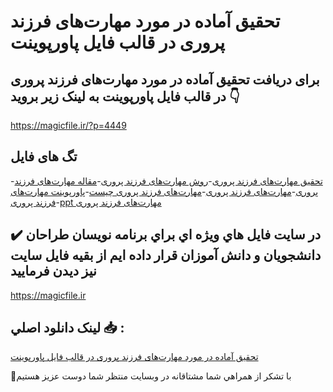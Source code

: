 # تحقیق آماده در مورد مهارت‌های فرزند پروری در قالب فایل پاورپوینت

## برای دریافت تحقیق آماده در مورد مهارت‌های فرزند پروری در قالب فایل پاورپوینت به لینک زیر بروید 👇

https://magicfile.ir/?p=4449

## تگ های فایل

-[تحقیق مهارت‌های فرزند پروری](https://magicfile.ir/product/%d8%aa%d8%ad%d9%82%db%8c%d9%82-%d8%a2%d9%85%d8%a7%d8%af%d9%87-%d9%85%d9%87%d8%a7%d8%b1%d8%aa%d9%87%d8%a7%db%8c-%d9%81%d8%b1%d8%b2%d9%86%d8%af-%d9%be%d8%b1%d9%88%d8%b1%db%8c-%d8%af%d8%b1-%d9%be%d8%a7%d9%88%d8%b1%d9%be%d9%88%db%8c%d9%86%d8%aa/)-[روش مهارت‌های فرزند پروری](https://magicfile.ir/product/%d8%aa%d8%ad%d9%82%db%8c%d9%82-%d8%a2%d9%85%d8%a7%d8%af%d9%87-%d9%85%d9%87%d8%a7%d8%b1%d8%aa%d9%87%d8%a7%db%8c-%d9%81%d8%b1%d8%b2%d9%86%d8%af-%d9%be%d8%b1%d9%88%d8%b1%db%8c-%d8%af%d8%b1-%d9%be%d8%a7%d9%88%d8%b1%d9%be%d9%88%db%8c%d9%86%d8%aa/)-[مقاله مهارت‌های فرزند پروری](https://magicfile.ir/product/%d8%aa%d8%ad%d9%82%db%8c%d9%82-%d8%a2%d9%85%d8%a7%d8%af%d9%87-%d9%85%d9%87%d8%a7%d8%b1%d8%aa%d9%87%d8%a7%db%8c-%d9%81%d8%b1%d8%b2%d9%86%d8%af-%d9%be%d8%b1%d9%88%d8%b1%db%8c-%d8%af%d8%b1-%d9%be%d8%a7%d9%88%d8%b1%d9%be%d9%88%db%8c%d9%86%d8%aa/)-[مهارت‌های فرزند پروری](https://magicfile.ir/product/%d8%aa%d8%ad%d9%82%db%8c%d9%82-%d8%a2%d9%85%d8%a7%d8%af%d9%87-%d9%85%d9%87%d8%a7%d8%b1%d8%aa%d9%87%d8%a7%db%8c-%d9%81%d8%b1%d8%b2%d9%86%d8%af-%d9%be%d8%b1%d9%88%d8%b1%db%8c-%d8%af%d8%b1-%d9%be%d8%a7%d9%88%d8%b1%d9%be%d9%88%db%8c%d9%86%d8%aa/)-[مهارت‌های فرزند پروری چیست](https://magicfile.ir/product/%d8%aa%d8%ad%d9%82%db%8c%d9%82-%d8%a2%d9%85%d8%a7%d8%af%d9%87-%d9%85%d9%87%d8%a7%d8%b1%d8%aa%d9%87%d8%a7%db%8c-%d9%81%d8%b1%d8%b2%d9%86%d8%af-%d9%be%d8%b1%d9%88%d8%b1%db%8c-%d8%af%d8%b1-%d9%be%d8%a7%d9%88%d8%b1%d9%be%d9%88%db%8c%d9%86%d8%aa/)-[پاورپوینت مهارت‌های فرزند پروری](https://magicfile.ir/product/%d8%aa%d8%ad%d9%82%db%8c%d9%82-%d8%a2%d9%85%d8%a7%d8%af%d9%87-%d9%85%d9%87%d8%a7%d8%b1%d8%aa%d9%87%d8%a7%db%8c-%d9%81%d8%b1%d8%b2%d9%86%d8%af-%d9%be%d8%b1%d9%88%d8%b1%db%8c-%d8%af%d8%b1-%d9%be%d8%a7%d9%88%d8%b1%d9%be%d9%88%db%8c%d9%86%d8%aa/)-[ppt مهارت‌های فرزند پروری](https://magicfile.ir/product/%d8%aa%d8%ad%d9%82%db%8c%d9%82-%d8%a2%d9%85%d8%a7%d8%af%d9%87-%d9%85%d9%87%d8%a7%d8%b1%d8%aa%d9%87%d8%a7%db%8c-%d9%81%d8%b1%d8%b2%d9%86%d8%af-%d9%be%d8%b1%d9%88%d8%b1%db%8c-%d8%af%d8%b1-%d9%be%d8%a7%d9%88%d8%b1%d9%be%d9%88%db%8c%d9%86%d8%aa/)

## ✔️ در سايت فايل هاي ويژه اي براي برنامه نويسان طراحان دانشجويان و دانش آموزان قرار داده ايم از بقيه فايل سايت نيز ديدن فرماييد

https://magicfile.ir


## لينک دانلود اصلي 📥 :

[تحقیق آماده در مورد مهارت‌های فرزند پروری در قالب فایل پاورپوینت](https://magicfile.ir/product/%d8%aa%d8%ad%d9%82%db%8c%d9%82-%d8%a2%d9%85%d8%a7%d8%af%d9%87-%d9%85%d9%87%d8%a7%d8%b1%d8%aa%d9%87%d8%a7%db%8c-%d9%81%d8%b1%d8%b2%d9%86%d8%af-%d9%be%d8%b1%d9%88%d8%b1%db%8c-%d8%af%d8%b1-%d9%be%d8%a7%d9%88%d8%b1%d9%be%d9%88%db%8c%d9%86%d8%aa/) 


🙏با تشکر از همراهي شما مشتاقانه در وبسایت منتظر شما دوست عزیز هستیم

